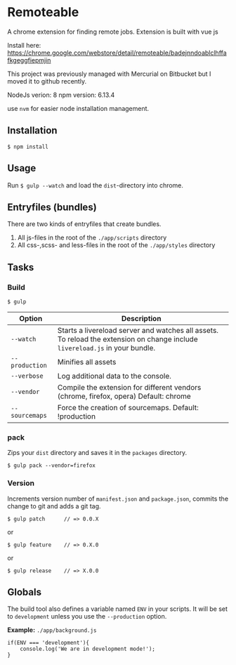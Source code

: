 # Remoteable

A chrome extension for finding remote jobs. Extension is built with vue js

Install here: https://chrome.google.com/webstore/detail/remoteable/badejnndoablclhffafkgeggfiepmjin

This project was previously managed with Mercurial on Bitbucket but I moved it to github recently.

NodeJs verion: 8
npm version: 6.13.4

use `nvm` for easier node installation management.

## Installation

    $ npm install

## Usage

Run `$ gulp --watch` and load the `dist`-directory into chrome.

## Entryfiles (bundles)

There are two kinds of entryfiles that create bundles.

1. All js-files in the root of the `./app/scripts` directory
2. All css-,scss- and less-files in the root of the `./app/styles` directory

## Tasks

### Build

    $ gulp

| Option         | Description                                                                                                                      |
| -------------- | -------------------------------------------------------------------------------------------------------------------------------- |
| `--watch`      | Starts a livereload server and watches all assets. <br>To reload the extension on change include `livereload.js` in your bundle. |
| `--production` | Minifies all assets                                                                                                              |
| `--verbose`    | Log additional data to the console.                                                                                              |
| `--vendor`     | Compile the extension for different vendors (chrome, firefox, opera) Default: chrome                                             |
| `--sourcemaps` | Force the creation of sourcemaps. Default: !production                                                                           |

### pack

Zips your `dist` directory and saves it in the `packages` directory.

    $ gulp pack --vendor=firefox

### Version

Increments version number of `manifest.json` and `package.json`,
commits the change to git and adds a git tag.

    $ gulp patch      // => 0.0.X

or

    $ gulp feature    // => 0.X.0

or

    $ gulp release    // => X.0.0

## Globals

The build tool also defines a variable named `ENV` in your scripts. It will be set to `development` unless you use the `--production` option.

**Example:** `./app/background.js`

    if(ENV === 'development'){
    	console.log('We are in development mode!');
    }
